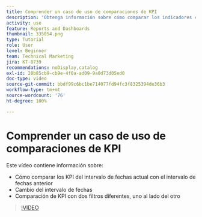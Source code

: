 ```yaml
---
title: Comprender un caso de uso de comparaciones de KPI
description: 'Obtenga información sobre cómo comparar los indicadores clave de rendimiento (KPI) en el [!UICONTROL Análisis mejorado] desde el intervalo de fechas actual hasta un intervalo de fechas anterior y cómo comparar los KPI con dos filtros diferentes. '
activity: use
feature: Reports and Dashboards
thumbnail: 335054.png
type: Tutorial
role: User
level: Beginner
team: Technical Marketing
jira: KT-8739
recommendations: noDisplay,catalog
exl-id: 28b85cb9-cb9e-4f0a-ad09-9a0d73d05ed0
doc-type: video
source-git-commit: bbdf99c6bc1be714077fd94fc3f8325394de36b3
workflow-type: tm+mt
source-wordcount: '76'
ht-degree: 100%

---
```


# Comprender un caso de uso de comparaciones de KPI

Este vídeo contiene información sobre:

* Cómo comparar los KPI del intervalo de fechas actual con el intervalo de fechas anterior
* Cambio del intervalo de fechas
* Comparación de KPI con dos filtros diferentes, uno al lado del otro

>[!VIDEO](https://video.tv.adobe.com/v/3440250/?quality=12&learn=on&enablevpops=1&captions=spa)
